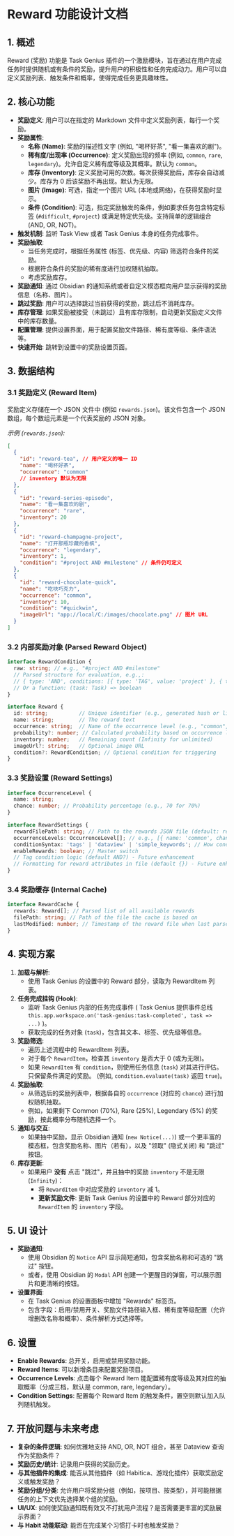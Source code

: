 # Reward 功能设计文档

## 1. 概述

Reward (奖励) 功能是 Task Genius 插件的一个激励模块，旨在通过在用户完成任务时提供随机或有条件的奖励，提升用户的积极性和任务完成动力。用户可以自定义奖励列表、触发条件和概率，使得完成任务更具趣味性。

## 2. 核心功能

-   **奖励定义**: 用户可以在指定的 Markdown 文件中定义奖励列表，每行一个奖励。
-   **奖励属性**:
    -   **名称 (Name)**: 奖励的描述性文字 (例如, "喝杯好茶", "看一集喜欢的剧")。
    -   **稀有度/出现率 (Occurrence)**: 定义奖励出现的频率 (例如, `common`, `rare`, `legendary`)。允许自定义稀有度等级及其概率。默认为 `common`。
    -   **库存 (Inventory)**: 定义奖励可用的次数。每次获得奖励后，库存会自动减少。库存为 0 后该奖励不再出现。默认为无限。
    -   **图片 (Image)**: 可选，指定一个图片 URL (本地或网络)，在获得奖励时显示。
    -   **条件 (Condition)**: 可选，指定奖励触发的条件，例如要求任务包含特定标签 (`#difficult`, `#project`) 或满足特定优先级。支持简单的逻辑组合 (AND, OR, NOT)。
-   **触发机制**: 监听 Task View 或者 Task Genius 本身的任务完成事件。
-   **奖励抽取**:
    -   当任务完成时，根据任务属性 (标签、优先级、内容) 筛选符合条件的奖励。
    -   根据符合条件的奖励的稀有度进行加权随机抽取。
    -   考虑奖励库存。
-   **奖励通知**: 通过 Obsidian 的通知系统或者自定义模态框向用户显示获得的奖励信息（名称、图片）。
-   **跳过奖励**: 用户可以选择跳过当前获得的奖励，跳过后不消耗库存。
-   **库存管理**: 如果奖励被接受（未跳过）且有库存限制，自动更新奖励定义文件中的库存数量。
-   **配置管理**: 提供设置界面，用于配置奖励文件路径、稀有度等级、条件语法等。
-   **快速开始**: 跳转到设置中的奖励设置页面。

## 3. 数据结构

### 3.1 奖励定义 (Reward Item)

奖励定义存储在一个 JSON 文件中 (例如 `rewards.json`)。该文件包含一个 JSON 数组，每个数组元素是一个代表奖励的 JSON 对象。

*示例 (`rewards.json`):*

```json
[
  {
    "id": "reward-tea", // 用户定义的唯一 ID
    "name": "喝杯好茶",
    "occurrence": "common"
    // inventory 默认为无限
  },
  {
    "id": "reward-series-episode",
    "name": "看一集喜欢的剧",
    "occurrence": "rare",
    "inventory": 20
  },
  {
    "id": "reward-champagne-project",
    "name": "打开那瓶珍藏的香槟",
    "occurrence": "legendary",
    "inventory": 1,
    "condition": "#project AND #milestone" // 条件仍可定义
  },
  {
    "id": "reward-chocolate-quick",
    "name": "吃块巧克力",
    "occurrence": "common",
    "inventory": 10,
    "condition": "#quickwin",
    "imageUrl": "app://local/C:/images/chocolate.png" // 图片 URL
  }
]
```

### 3.2 内部奖励对象 (Parsed Reward Object)

```typescript
interface RewardCondition {
  raw: string; // e.g., "#project AND #milestone"
  // Parsed structure for evaluation, e.g.,:
  // { type: 'AND', conditions: [{ type: 'TAG', value: 'project' }, { type: 'TAG', value: 'milestone' }] }
  // Or a function: (task: Task) => boolean
}

interface Reward {
  id: string;          // Unique identifier (e.g., generated hash or line number)
  name: string;        // The reward text
  occurrence: string;  // Name of the occurrence level (e.g., "common", "rare"). Needs mapping to probability.
  probability?: number; // Calculated probability based on occurrence level
  inventory: number;   // Remaining count (Infinity for unlimited)
  imageUrl?: string;   // Optional image URL
  condition?: RewardCondition; // Optional condition for triggering
}
```

### 3.3 奖励设置 (Reward Settings)

```typescript
interface OccurrenceLevel {
  name: string;
  chance: number; // Probability percentage (e.g., 70 for 70%)
}

interface RewardSettings {
  rewardFilePath: string; // Path to the rewards JSON file (default: rewards.json)
  occurrenceLevels: OccurrenceLevel[]; // e.g., [{ name: 'common', chance: 70 }, { name: 'rare', chance: 25 }, { name: 'legendary', chance: 5 }]
  conditionSyntax: 'tags' | 'dataview' | 'simple_keywords'; // How conditions are defined and parsed
  enableRewards: boolean; // Master switch
  // Tag condition logic (default AND?) - Future enhancement
  // Formatting for reward attributes in file (default {}) - Future enhancement
}
```

### 3.4 奖励缓存 (Internal Cache)

```typescript
interface RewardCache {
  rewards: Reward[]; // Parsed list of all available rewards
  filePath: string; // Path of the file the cache is based on
  lastModified: number; // Timestamp of the reward file when last parsed
}
```

## 4. 实现方案

1.  **加载与解析**:
    *   使用 Task Genius 的设置中的 Reward 部分，读取为 RewardItem 列表。
2.  **任务完成挂钩 (Hook)**:
    *   监听 Task Genius 内部的任务完成事件 ( Task Genius 提供事件总线 `this.app.workspace.on('task-genius:task-completed', task => ...)` )。
    *   获取完成的任务对象 (`task`)，包含其文本、标签、优先级等信息。
3.  **奖励筛选**:
    *   遍历上述流程中的 RewardItem 列表。
    *   对于每个 `RewardItem`，检查其 `inventory` 是否大于 0 (或为无限)。
    *   如果 `RewardItem` 有 `condition`，则使用任务信息 (`task`) 对其进行评估。只保留条件满足的奖励。 (例如, `condition.evaluate(task)` 返回 `true`)。
4.  **奖励抽取**:
    *   从筛选后的奖励列表中，根据各自的 `occurrence` (对应的 `chance`) 进行加权随机抽取。
    *   例如，如果剩下 Common (70%), Rare (25%), Legendary (5%) 的奖励，按此概率分布随机选择一个。
5.  **通知与交互**:
    *   如果抽中奖励，显示 Obsidian 通知 (`new Notice(...)`) 或一个更丰富的模态框，包含奖励名称、图片（若有），以及 "领取" (隐式关闭) 和 "跳过" 按钮。
6.  **库存更新**:
    *   如果用户 **没有** 点击 "跳过"，并且抽中的奖励 `inventory` 不是无限 (`Infinity`)：
        *   将 `RewardItem` 中对应奖励的 `inventory` 减 1。
        *   **更新奖励文件**: 更新 Task Genius 的设置中的 Reward 部分对应的 `RewardItem` 的 `inventory` 字段。
		
## 5. UI 设计

-   **奖励通知**:
    -   使用 Obsidian 的 `Notice` API 显示简短通知，包含奖励名称和可选的 "跳过" 按钮。
    -   或者，使用 Obsidian 的 `Modal` API 创建一个更醒目的弹窗，可以展示图片和更清晰的按钮。
-   **设置界面**:
    -   在 Task Genius 的设置面板中增加 "Rewards" 标签页。
    -   包含字段：启用/禁用开关、奖励文件路径输入框、稀有度等级配置（允许增删改名称和概率）、条件解析方式选择等。

## 6. 设置

-   **Enable Rewards**: 总开关，启用或禁用奖励功能。
-   **Reward Items**: 可以新增条目来配置奖励项目。
-   **Occurrence Levels**: 点击每个 Reward Item 能配置稀有度等级及其对应的抽取概率（分成三档，默认是 common, rare, legendary）。
-   **Condition Settings**: 配置每个 Reward Item 的触发条件，置空则默认加入队列随机触发。

## 7. 开放问题与未来考虑

-   **复杂的条件逻辑**: 如何优雅地支持 AND, OR, NOT 组合，甚至 Dataview 查询作为奖励条件？
-   **奖励历史/统计**: 记录用户获得的奖励历史。
-   **与其他插件的集成**: 能否从其他插件（如 Habitica、游戏化插件）获取奖励定义或触发奖励？
-   **奖励分组/分类**: 允许用户将奖励分组（例如，按项目、按类型），并可能根据任务的上下文优先选择某个组的奖励。
-   **UI/UX**: 如何使奖励通知既有效又不打扰用户流程？是否需要更丰富的奖励展示界面？
-   **与 Habit 功能联动**: 能否在完成某个习惯打卡时也触发奖励？
